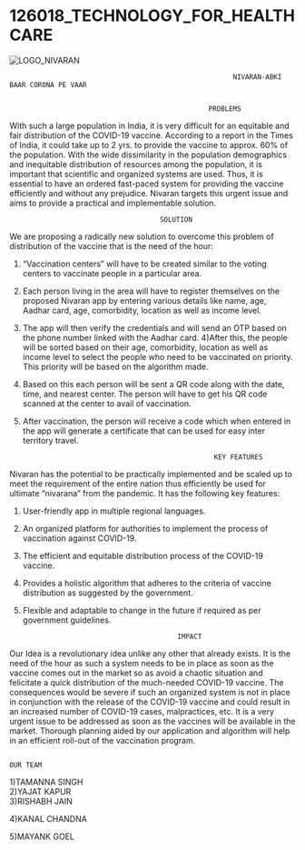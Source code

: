 # 126018_TECHNOLOGY_FOR_HEALTHCARE
![LOGO_NIVARAN](https://user-images.githubusercontent.com/70050386/91025931-ac71d900-e617-11ea-8fab-6151f3562098.jpeg)

                                                           NIVARAN-ABKI BAAR CORONA PE VAAR 
                                
                                               
					                                 PROBLEMS
With such a large population in India, it is very difficult for an equitable and fair distribution of the COVID-19 vaccine. According to a report in the Times of India, it could take up to 2 yrs. to provide the vaccine to approx. 60% of the population. With the wide dissimilarity in the population demographics and inequitable distribution of resources among the population, it is important that scientific and organized systems are used. Thus, it is essential to have an ordered fast-paced system for providing the vaccine efficiently and without any prejudice. Nivaran targets this urgent issue and aims to provide a practical and implementable solution. 
			
			                                          
								         SOLUTION 
We are proposing a radically new solution to overcome this problem of distribution of the vaccine that is the need of the hour:
1) “Vaccination centers” will have to be created similar to the voting centers to vaccinate people in a particular area.
2) Each person living in the area will have to register themselves on the proposed Nivaran app by entering various details like name, age, Aadhar card, age, comorbidity, location as well as income level.
3) The app will then verify the credentials and will send an OTP based on the phone number linked with the Aadhar card.
4)After this, the people will be sorted based on their age, comorbidity, location as well as income level to select the people who need to be vaccinated on priority. This priority will be based on the algorithm made.
5) Based on this each person will be sent a QR code along with the date, time, and nearest center. The person will have to get his QR code scanned at the center to avail of vaccination. 
6) After vaccination, the person will receive a code which when entered in the app will generate a certificate that can be used for easy inter territory travel.
 
 
 
					                                  KEY FEATURES 
Nivaran has the potential to be practically implemented and be scaled up to meet the requirement of the entire nation thus efficiently be used for ultimate “nivarana” from the pandemic. It has the following key features:
1)	User-friendly app in multiple regional languages.
2)	An organized platform for authorities to implement the process of vaccination against COVID-19.
3)	The efficient and equitable distribution process of the COVID-19 vaccine.
4)	Provides a holistic algorithm that adheres to the criteria of vaccine distribution as suggested by the government. 
5)	Flexible and adaptable to change in the future if required as per government guidelines.


                                                                 
								              IMPACT 
Our Idea is a revolutionary idea unlike any other that already exists. It is the need of the hour as such a system needs to be in place as soon as the vaccine comes out in the market so as avoid a chaotic situation and felicitate a quick distribution of the much-needed COVID-19 vaccine. The consequences would be severe if such an organized system is not in place in conjunction with the release of the COVID-19 vaccine and could result in an increased number of COVID-19 cases, malpractices, etc.
It is a very urgent issue to be addressed as soon as the vaccines will be available in the market. Thorough planning aided by our application and algorithm will help in an efficient roll-out of the vaccination program.									      



                                                                              OUR TEAM     

1)TAMANNA SINGH                                                                         
2)YAJAT KAPUR  
3)RISHABH JAIN

4)KANAL CHANDNA

5)MAYANK GOEL

